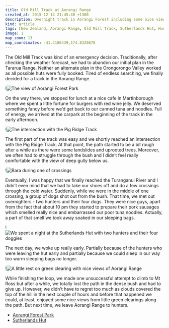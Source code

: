 ```yaml
---
title: Old Mill Track at Aorangi Range
created_at: 2015-12-14 21:45:40 +1300
description: Overnight track in Aorangi Forest including some nice views of surrounding hills, risky walk along poorly maintained path, struggling through the bush and sleeping in a hut with two hunters and their 4 dogs.
kind: article
tags: [New Zealand, Aorangi Range, Old Mill Track, Sutherlands Hut, Hunting, Turanganui River, Two-days Track]
image: 1
map_zoom: 13
map_coordinates: -41.4186439,174.8320678
---
```


The Old Mill Track was kind of an emergency decision. Traditionally, after checking the weather forecast, we had to abandon our initial plan in the Tararua Range. Neither an alternate plan in the Orongorongo Valley worked as all possible huts were fully booked. Tired of endless searching, we finally decided for a track in the Aorangi Range.

!![The view of Aorangi Forest Park](2)

On the way there, we stopped for lunch at a nice cafe in Martinborough where we spent a little fortune for burgers with red wine jelly. We deserved something fancy before we’d get back to our canned tuna and noodles. Full of energy, we arrived at the carpark at the beginning of the track in the early afternoon.

!![The intersection with the Pig Ridge Track](3)

The first part of the track was easy and we shortly reached an intersection with the Pig Ridge Track. At that point, the path started to be a bit rough after a while as there were some landslides and uprooted trees. Moreover, we often had to struggle through the bush and I didn’t feel really comfortable with the view of deep gully below us.

!![Bara during one of crossings](5)

Eventually, I was happy that we finally reached the Turanganui River and I didn’t even mind that we had to take our shoes off and do a few crossings through the cold water. Suddenly, while we were in the middle of one crossing, a group of dogs shot out from the bush. That time, we met out overnighters - two hunters and their four dogs. They were nice guys, apart from the fact that about 10 pm they started to prepare their pork sausages which smelled really nice and embarrassed our poor tuna noodles. Actually, a part of that smell we took away soaked in our sleeping bags.

!![We spent a night at the Sutherlands Hut with two hunters and their four doggies](4)

The next day, we woke up really early. Partially because of the hunters who were leaving the hut early and partially because we could sleep in our way too warm sleeping bags no longer.

!![A little rest on green clearing with nice views of Aorangi Range](6)

While finishing the loop, we made one unsuccessful attempt to climb to Mt Ross but after a while, we totally lost the path in the dense bush and had to give up. However, we didn’t have to regret too much as clouds covered the top of the hill in the next couple of hours and before that happened we could, at least, enjoyed some nice views from little green clearings along the path. But next time, we leave Aorangi Range to hunters.

* [Aorangi Forest Park](http://www.doc.govt.nz/parks-and-recreation/places-to-go/wairarapa/places/aorangi-forest-park/)
* [Sutherlands Hut](http://www.doc.govt.nz/parks-and-recreation/places-to-go/wairarapa/places/aorangi-forest-park/things-to-do/sutherlands-hut/)
